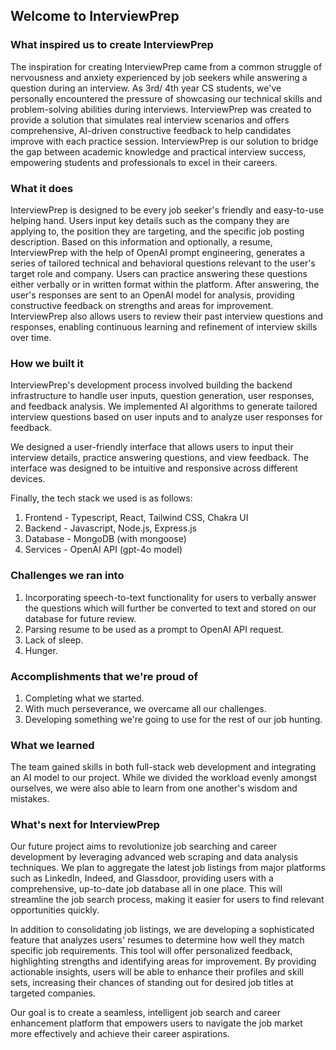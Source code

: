 ## Welcome to InterviewPrep

### What inspired us to create InterviewPrep

The inspiration for creating InterviewPrep came from a common struggle of nervousness and anxiety experienced by job seekers while answering a question during an interview. As 3rd/ 4th year CS students, we've personally encountered the pressure of showcasing our technical skills and problem-solving abilities during interviews. 
InterviewPrep was created to provide a solution that simulates real interview scenarios and offers comprehensive, AI-driven constructive feedback to help candidates improve with each practice session. InterviewPrep is our solution to bridge the gap between academic knowledge and practical interview success, empowering students and professionals to excel in their careers.

### What it does

InterviewPrep is designed to be every job seeker's friendly and easy-to-use helping hand. Users input key details such as the company they are applying to, the position they are targeting, and the specific job posting description. Based on this information and optionally, a resume, InterviewPrep with the help of OpenAI prompt engineering, generates a series of tailored technical and behavioral questions relevant to the user's target role and company. Users can practice answering these questions either verbally or in written format within the platform. 
After answering, the user's responses are sent to an OpenAI model for analysis, providing constructive feedback on strengths and areas for improvement. InterviewPrep also allows users to review their past interview questions and responses, enabling continuous learning and refinement of interview skills over time. 

### How we built it

InterviewPrep's development process involved building the backend infrastructure to handle user inputs, question generation, user responses, and feedback analysis. We implemented AI algorithms to generate tailored interview questions based on user inputs and to analyze user responses for feedback.

We designed a user-friendly interface that allows users to input their interview details, practice answering questions, and view feedback. The interface was designed to be intuitive and responsive across different devices.

Finally, the tech stack we used is as follows:
1. Frontend - Typescript, React, Tailwind CSS, Chakra UI
2. Backend - Javascript, Node.js, Express.js
3. Database - MongoDB (with mongoose)
3. Services - OpenAI API (gpt-4o model)

### Challenges we ran into

1. Incorporating speech-to-text functionality for users to verbally answer the questions which will further be converted to text and stored on our database for future review.
2. Parsing resume to be used as a prompt to OpenAI API request. 
3. Lack of sleep.
4. Hunger.

### Accomplishments that we're proud of

1. Completing what we started.
2. With much perseverance, we overcame all our challenges.
3. Developing something we're going to use for the rest of our job hunting.

### What we learned

The team gained skills in both full-stack web development and integrating an AI model to our project. While we divided the workload evenly amongst ourselves, we were also able to learn from one another's wisdom and mistakes.

### What's next for InterviewPrep

Our future project aims to revolutionize job searching and career development by leveraging advanced web scraping and data analysis techniques. We plan to aggregate the latest job listings from major platforms such as LinkedIn, Indeed, and Glassdoor, providing users with a comprehensive, up-to-date job database all in one place. This will streamline the job search process, making it easier for users to find relevant opportunities quickly.

In addition to consolidating job listings, we are developing a sophisticated feature that analyzes users' resumes to determine how well they match specific job requirements. This tool will offer personalized feedback, highlighting strengths and identifying areas for improvement. By providing actionable insights, users will be able to enhance their profiles and skill sets, increasing their chances of standing out for desired job titles at targeted companies.

Our goal is to create a seamless, intelligent job search and career enhancement platform that empowers users to navigate the job market more effectively and achieve their career aspirations.
